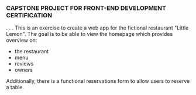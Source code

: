 ### CAPSTONE PROJECT FOR FRONT-END DEVELOPMENT CERTIFICATION ###
.
.
.
This is an exercise to create a web app for the fictional restaurant "Little Lemon". The goal is to be able to view the homepage which provides overview on:
- the restaurant
- menu
- reviews
- owners

Additionally, there is a functional reservations form to allow users to reserve a table.
 
